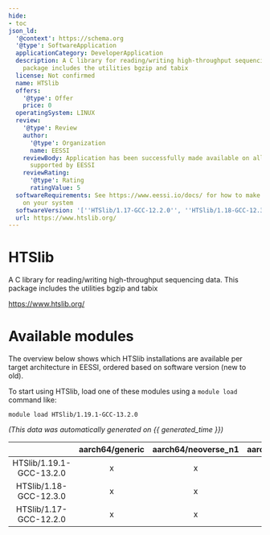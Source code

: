 ```yaml
---
hide:
- toc
json_ld:
  '@context': https://schema.org
  '@type': SoftwareApplication
  applicationCategory: DeveloperApplication
  description: A C library for reading/writing high-throughput sequencing data. This
    package includes the utilities bgzip and tabix
  license: Not confirmed
  name: HTSlib
  offers:
    '@type': Offer
    price: 0
  operatingSystem: LINUX
  review:
    '@type': Review
    author:
      '@type': Organization
      name: EESSI
    reviewBody: Application has been successfully made available on all architectures
      supported by EESSI
    reviewRating:
      '@type': Rating
      ratingValue: 5
  softwareRequirements: See https://www.eessi.io/docs/ for how to make EESSI available
    on your system
  softwareVersion: '[''HTSlib/1.17-GCC-12.2.0'', ''HTSlib/1.18-GCC-12.3.0'', ''HTSlib/1.19.1-GCC-13.2.0'']'
  url: https://www.htslib.org/
---
```


HTSlib
======


A C library for reading/writing high-throughput sequencing data. This package includes the utilities bgzip and tabix

https://www.htslib.org/
# Available modules


The overview below shows which HTSlib installations are available per target architecture in EESSI, ordered based on software version (new to old).

To start using HTSlib, load one of these modules using a `module load` command like:

```shell
module load HTSlib/1.19.1-GCC-13.2.0
```

*(This data was automatically generated on {{ generated_time }})*

| |aarch64/generic|aarch64/neoverse_n1|aarch64/neoverse_v1|aarch64/nvidia/grace|x86_64/generic|x86_64/amd/zen2|x86_64/amd/zen3|x86_64/amd/zen4|x86_64/intel/cascadelake|x86_64/intel/haswell|x86_64/intel/icelake|x86_64/intel/sapphirerapids|x86_64/intel/skylake_avx512|
| :---: | :---: | :---: | :---: | :---: | :---: | :---: | :---: | :---: | :---: | :---: | :---: | :---: | :---: |
|HTSlib/1.19.1-GCC-13.2.0|x|x|x|x|x|x|x|x|x|x|x|x|x|
|HTSlib/1.18-GCC-12.3.0|x|x|x|x|x|x|x|x|x|x|x|x|x|
|HTSlib/1.17-GCC-12.2.0|x|x|x|x|x|x|x|x|x|x|x|x|x|
